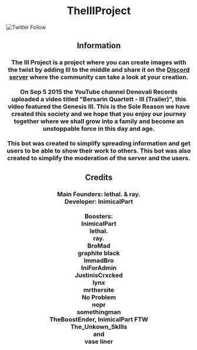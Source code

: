 <h1 align="center">TheIIIProject</h1>

![Twitter Follow](https://img.shields.io/twitter/follow/TheIIISociety?label=Check%20out%20our%20twitter&logo&style=social)

<h2 align="center">Information</h2>
<h3 align="center">
The III Project is a project where you can create images with the twist by adding <b>III</b> to the middle and share it on the <a href="https://discord.gg/iii">Discord server</a> where the community can take a look at your creation. <br><br> On Sep 5 2015 the YouTube channel Denovali Records uploaded a video titled "Bersarin Quartett - III (Trailer)", this video featured the Genesis III. This is the Sole Reason we have created this society and we hope that you enjoy our journey together where we shall grow into a family and become an unstoppable force in this day and age. <br><br>
This bot was created to simplify spreading information and get users to be able to show their work to others. This bot was also created to simplify the moderation of the server and the users.
</h3>

<h2 align="center">Credits</h2>
<h3 align="center">
Main Founders: <b>lethal.</b> & <b>ray.</b><br>
Developer: <b>InimicalPart</b></b><br>

<br>
Boosters:<br>
<b>InimicalPart</b><br>
<b>lethal.</b><br>
<b>ray.</b><br>
<b>BroMad</b><br>
<b>graphite black</b><br>
<b>ImmadBro</b><br>
<b>IniForAdmin</b><br> <!-- I totally agree -->
<b>JustinisCrxcked</b><br>
<b>lynx</b><br>
<b>mrthersite</b><br>
<b>No Problem</b><br>
<b>nopr</b><br>
<b>somethingman</b><br>
<b>TheBoostEnder, InimicalPart FTW</b><br>
<b>The_Unkown_SkIIIs</b><br>
and<br>
<b>vase liner</b><br>

</h3>
